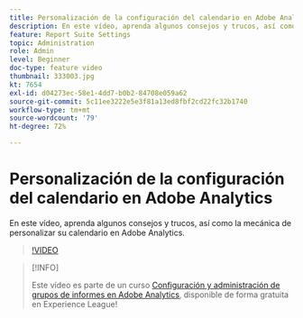 ```yaml
---
title: Personalización de la configuración del calendario en Adobe Analytics
description: En este vídeo, aprenda algunos consejos y trucos, así como la mecánica de personalizar su calendario en Adobe Analytics.
feature: Report Suite Settings
topic: Administration
role: Admin
level: Beginner
doc-type: feature video
thumbnail: 333003.jpg
kt: 7654
exl-id: d04273ec-58e1-4dd7-b0b2-84708e059a62
source-git-commit: 5c11ee3222e5e3f81a13ed8fbf2cd22fc32b1740
workflow-type: tm+mt
source-wordcount: '79'
ht-degree: 72%

---
```


# Personalización de la configuración del calendario en Adobe Analytics

En este vídeo, aprenda algunos consejos y trucos, así como la mecánica de personalizar su calendario en Adobe Analytics.

>[!VIDEO](https://video.tv.adobe.com/v/333003/?quality=12&learn=on)

>[!INFO]
>
> Este vídeo es parte de un curso [Configuración y administración de grupos de informes en Adobe Analytics](https://experienceleague.adobe.com/?recommended=Analytics-A-1-2021.1.administration&amp;lang=es), disponible de forma gratuita en Experience League!